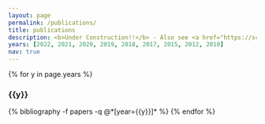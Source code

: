 ```yaml
---
layout: page
permalink: /publications/
title: publications
description: <b>Under Construction!!</b> - Also see <a href="https://scholar.google.com/citations?hl=en&user=0tWX-EMAAAAJ">Google Scholar</a>
years: [2022, 2021, 2020, 2019, 2018, 2017, 2015, 2012, 2010]
nav: true
---
```


<div class="publications">

{% for y in page.years %}
  <h3 class="year">{{y}}</h3>
  {% bibliography -f papers -q @*[year={{y}}]* %}
{% endfor %}

</div>
